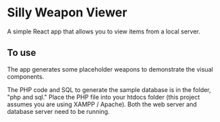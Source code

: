 # Silly Weapon Viewer

A simple React app that allows you to view items from a local server.

## To use

The app generates some placeholder weapons to demonstrate the visual components.

The PHP code and SQL to generate the sample database is in the folder, "php and sql." Place the PHP file into your htdocs folder (this project assumes you are using XAMPP / Apache). Both the web server and database server need to be running.
